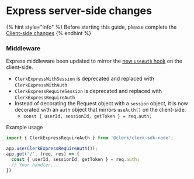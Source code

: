 # Express server-side changes

{% hint style="info" %}
Before starting this guide, please complete the [Client-side changes](client-side-changes-all-frameworks.md)
{% endhint %}

### Middleware

Express middleware been updated to mirror the [new `useAuth` hook](client-side-changes-all-frameworks.md#useauth-introduction) on the client-side.

* `ClerkExpressWithSession` is deprecated and replaced with `ClerkExpressWithAuth`
* `ClerkExpressRequireSession` is deprecated and replaced with `ClerkExpressRequireAuth`
* Instead of decorating the Request object with a `session` object, it is now decorated with an `auth` object that mirrors `useAuth()` on the client-side.
  * `const { userId, sessionId, getToken } = req.auth;`

Example usage

```javascript
import { ClerkExpressRequireAuth } from '@clerk/clerk-sdk-node';

app.use(ClerkExpressRequireAuth());
app.get('/', (req, res) => {
  const { userId, sessionId, getToken } = req.auth;
  // Your handler...
})
```
